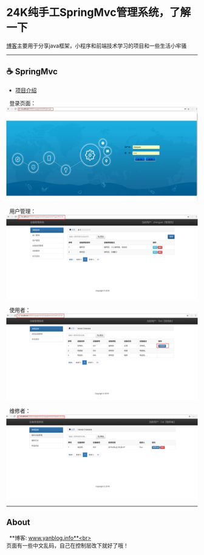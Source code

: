 # 24K纯手工SpringMvc管理系统，了解一下

[博客](http://www.yanblog.info/)主要用于分享java框架，小程序和前端技术学习的项目和一些生活小牢骚

******
## :coffee: SpringMvc

* [项目介绍](http://www.yanblog.info/article/22)  

&nbsp;&nbsp;登录页面：
![Image text](https://github.com/YanInfo/Equipment_System/blob/master/equipment/images/login.png)

&nbsp;&nbsp;用户管理：
![Image text](https://github.com/YanInfo/Equipment_System/blob/master/equipment/images/%E7%94%A8%E6%88%B7%E7%AE%A1%E7%90%86.png)

&nbsp;&nbsp;使用者：
![Image text](https://github.com/YanInfo/Equipment_System/blob/master/equipment/images/%E4%BD%BF%E7%94%A8%E8%80%85.png)

&nbsp;&nbsp;维修者：
![Image text](https://github.com/YanInfo/Equipment_System/blob/master/equipment/images/%E7%BB%B4%E4%BF%AE%E8%80%85%E7%BB%B4%E4%BF%AE%E7%AE%A1%E7%90%86.png)


******


## About

&nbsp;&nbsp;**博客: www.yanblog.info**<br>  
页面有一些中文乱码，自己在控制层改下就好了哦！
